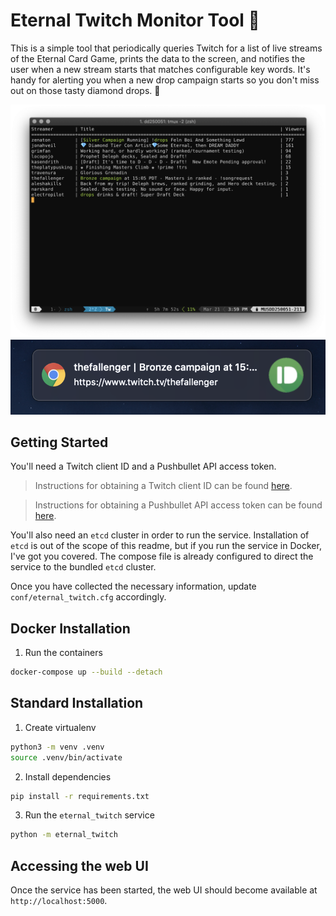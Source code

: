 # Eternal Twitch Monitor Tool :gem:
This is a simple tool that periodically queries Twitch for a list of live streams
of the Eternal Card Game, prints the data to the screen, and notifies the user
when a new stream starts that matches configurable key words. It's handy for
alerting you when a new drop campaign starts so you don't miss out on those
tasty diamond drops. :gem:

![](monitor.png)
![](notification.png)

## Getting Started
You'll need a Twitch client ID and a Pushbullet API access token.
> Instructions for obtaining a Twitch client ID can be found [here](https://dev.twitch.tv/docs/v5/#getting-a-client-id).

> Instructions for obtaining a Pushbullet API access token can be found [here](https://docs.pushbullet.com/v1/#http).

You'll also need an `etcd` cluster in order to run the service. Installation of `etcd` is out of the scope of this readme, but if you run the service in Docker, I've got you covered. The compose file is already configured to direct the service to the bundled `etcd` cluster.

Once you have collected the necessary information, update `conf/eternal_twitch.cfg` accordingly.

## Docker Installation
1. Run the containers
```bash
docker-compose up --build --detach
```

## Standard Installation

1. Create virtualenv
```bash
python3 -m venv .venv
source .venv/bin/activate
```

2. Install dependencies
```bash
pip install -r requirements.txt
```

3. Run the `eternal_twitch` service
```bash
python -m eternal_twitch
```

## Accessing the web UI
Once the service has been started, the web UI should become available at `http://localhost:5000`.